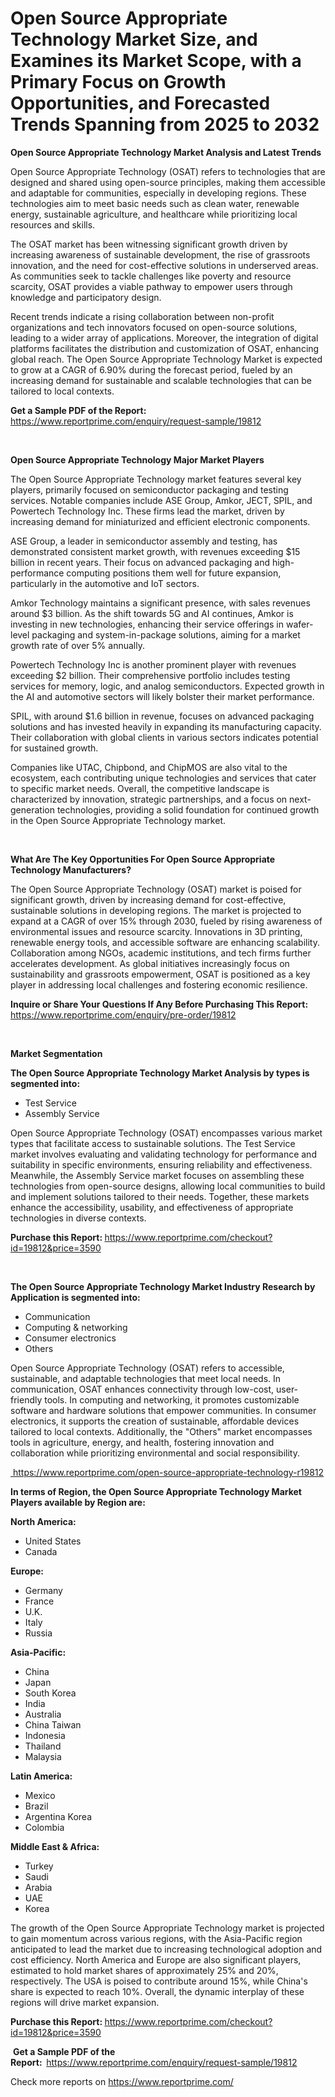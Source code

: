 <p><h1>Open Source Appropriate Technology Market Size, and Examines its Market Scope, with a Primary Focus on Growth Opportunities, and Forecasted Trends Spanning from 2025 to 2032</h1></p><p><strong>Open Source Appropriate Technology Market Analysis and Latest Trends</strong></p>
<p><p>Open Source Appropriate Technology (OSAT) refers to technologies that are designed and shared using open-source principles, making them accessible and adaptable for communities, especially in developing regions. These technologies aim to meet basic needs such as clean water, renewable energy, sustainable agriculture, and healthcare while prioritizing local resources and skills.</p><p>The OSAT market has been witnessing significant growth driven by increasing awareness of sustainable development, the rise of grassroots innovation, and the need for cost-effective solutions in underserved areas. As communities seek to tackle challenges like poverty and resource scarcity, OSAT provides a viable pathway to empower users through knowledge and participatory design. </p><p>Recent trends indicate a rising collaboration between non-profit organizations and tech innovators focused on open-source solutions, leading to a wider array of applications. Moreover, the integration of digital platforms facilitates the distribution and customization of OSAT, enhancing global reach. The Open Source Appropriate Technology Market is expected to grow at a CAGR of 6.90% during the forecast period, fueled by an increasing demand for sustainable and scalable technologies that can be tailored to local contexts.</p></p>
<p><strong>Get a Sample PDF of the Report:&nbsp;</strong> <a href="https://www.reportprime.com/enquiry/request-sample/19812?utm_campaign=3583&utm_medium=2&utm_source=Github&utm_content=ia&utm_term=20032025&utm_id=open-source-appropriate-technology">https://www.reportprime.com/enquiry/request-sample/19812</a></p>
<p>&nbsp;</p>
<p><strong>Open Source Appropriate Technology Major Market Players</strong></p>
<p><p>The Open Source Appropriate Technology market features several key players, primarily focused on semiconductor packaging and testing services. Notable companies include ASE Group, Amkor, JECT, SPIL, and Powertech Technology Inc. These firms lead the market, driven by increasing demand for miniaturized and efficient electronic components.</p><p>ASE Group, a leader in semiconductor assembly and testing, has demonstrated consistent market growth, with revenues exceeding $15 billion in recent years. Their focus on advanced packaging and high-performance computing positions them well for future expansion, particularly in the automotive and IoT sectors.</p><p>Amkor Technology maintains a significant presence, with sales revenues around $3 billion. As the shift towards 5G and AI continues, Amkor is investing in new technologies, enhancing their service offerings in wafer-level packaging and system-in-package solutions, aiming for a market growth rate of over 5% annually.</p><p>Powertech Technology Inc is another prominent player with revenues exceeding $2 billion. Their comprehensive portfolio includes testing services for memory, logic, and analog semiconductors. Expected growth in the AI and automotive sectors will likely bolster their market performance.</p><p>SPIL, with around $1.6 billion in revenue, focuses on advanced packaging solutions and has invested heavily in expanding its manufacturing capacity. Their collaboration with global clients in various sectors indicates potential for sustained growth.</p><p>Companies like UTAC, Chipbond, and ChipMOS are also vital to the ecosystem, each contributing unique technologies and services that cater to specific market needs. Overall, the competitive landscape is characterized by innovation, strategic partnerships, and a focus on next-generation technologies, providing a solid foundation for continued growth in the Open Source Appropriate Technology market.</p></p>
<p>&nbsp;</p>
<p><strong>What Are The Key Opportunities For Open Source Appropriate Technology Manufacturers?</strong></p>
<p><p>The Open Source Appropriate Technology (OSAT) market is poised for significant growth, driven by increasing demand for cost-effective, sustainable solutions in developing regions. The market is projected to expand at a CAGR of over 15% through 2030, fueled by rising awareness of environmental issues and resource scarcity. Innovations in 3D printing, renewable energy tools, and accessible software are enhancing scalability. Collaboration among NGOs, academic institutions, and tech firms further accelerates development. As global initiatives increasingly focus on sustainability and grassroots empowerment, OSAT is positioned as a key player in addressing local challenges and fostering economic resilience.</p></p>
<p><strong>Inquire or Share Your Questions If Any Before Purchasing This Report:</strong> <a href="https://www.reportprime.com/enquiry/pre-order/19812?utm_campaign=3583&utm_medium=2&utm_source=Github&utm_content=ia&utm_term=20032025&utm_id=open-source-appropriate-technology">https://www.reportprime.com/enquiry/pre-order/19812</a></p>
<p>&nbsp;</p>
<p><strong>Market Segmentation</strong></p>
<p><strong>The Open Source Appropriate Technology Market Analysis by types is segmented into:</strong></p>
<p><ul><li>Test Service</li><li>Assembly Service</li></ul></p>
<p><p>Open Source Appropriate Technology (OSAT) encompasses various market types that facilitate access to sustainable solutions. The Test Service market involves evaluating and validating technology for performance and suitability in specific environments, ensuring reliability and effectiveness. Meanwhile, the Assembly Service market focuses on assembling these technologies from open-source designs, allowing local communities to build and implement solutions tailored to their needs. Together, these markets enhance the accessibility, usability, and effectiveness of appropriate technologies in diverse contexts.</p></p>
<p><strong>Purchase this Report:&nbsp;</strong><a href="https://www.reportprime.com/checkout?id=19812&price=3590&utm_campaign=3583&utm_medium=2&utm_source=Github&utm_content=ia&utm_term=20032025&utm_id=open-source-appropriate-technology">https://www.reportprime.com/checkout?id=19812&price=3590</a></p>
<p>&nbsp;</p>
<p><strong>The Open Source Appropriate Technology Market Industry Research by Application is segmented into:</strong></p>
<p><ul><li>Communication</li><li>Computing & networking</li><li>Consumer electronics</li><li>Others</li></ul></p>
<p><p>Open Source Appropriate Technology (OSAT) refers to accessible, sustainable, and adaptable technologies that meet local needs. In communication, OSAT enhances connectivity through low-cost, user-friendly tools. In computing and networking, it promotes customizable software and hardware solutions that empower communities. In consumer electronics, it supports the creation of sustainable, affordable devices tailored to local contexts. Additionally, the "Others" market encompasses tools in agriculture, energy, and health, fostering innovation and collaboration while prioritizing environmental and social responsibility.</p></p>
<p><a href="https://www.reportprime.com/open-source-appropriate-technology-r19812?utm_campaign=3583&utm_medium=2&utm_source=Github&utm_content=ia&utm_term=20032025&utm_id=open-source-appropriate-technology">&nbsp;https://www.reportprime.com/open-source-appropriate-technology-r19812</a></p>
<p><strong>In terms of Region, the Open Source Appropriate Technology Market Players available by Region are:</strong></p>
<p>
    <p> <strong> North America: </strong>
        <ul>
            <li>United States</li>
            <li>Canada</li>
        </ul>
        </p> 
    <p> <strong> Europe: </strong>
        <ul>
            <li>Germany</li>
            <li>France</li>
            <li>U.K.</li>
            <li>Italy</li>
            <li>Russia</li>
        </ul>
        </p> 
    <p> <strong> Asia-Pacific: </strong>
        <ul>
            <li>China</li>
            <li>Japan</li>
            <li>South Korea</li>
            <li>India</li>
            <li>Australia</li>
            <li>China Taiwan</li>
            <li>Indonesia</li>
            <li>Thailand</li>
            <li>Malaysia</li>
        </ul>
        </p> 
    <p> <strong> Latin America: </strong>
        <ul>
            <li>Mexico</li>
            <li>Brazil</li>
            <li>Argentina Korea</li>
            <li>Colombia</li>
        </ul>
        </p> 
    <p> <strong> Middle East & Africa: </strong>
        <ul>
            <li>Turkey</li>
            <li>Saudi</li>
            <li>Arabia</li>
            <li>UAE</li>
            <li>Korea</li>
        </ul>
    </p>
    </p>
<p><p>The growth of the Open Source Appropriate Technology market is projected to gain momentum across various regions, with the Asia-Pacific region anticipated to lead the market due to increasing technological adoption and cost efficiency. North America and Europe are also significant players, estimated to hold market shares of approximately 25% and 20%, respectively. The USA is poised to contribute around 15%, while China's share is expected to reach 10%. Overall, the dynamic interplay of these regions will drive market expansion.</p></p>
<p><strong>Purchase this Report: </strong><a href="https://www.reportprime.com/checkout?id=19812&price=3590&utm_campaign=3583&utm_medium=2&utm_source=Github&utm_content=ia&utm_term=20032025&utm_id=open-source-appropriate-technology">https://www.reportprime.com/checkout?id=19812&price=3590</a></p>
<p>&nbsp;<strong>Get a Sample PDF of the Report:&nbsp;&nbsp;</strong><a href="https://www.reportprime.com/enquiry/request-sample/19812?utm_campaign=3583&utm_medium=2&utm_source=Github&utm_content=ia&utm_term=20032025&utm_id=open-source-appropriate-technology">https://www.reportprime.com/enquiry/request-sample/19812</a></p>
<p><strong></strong></p>
<p>Check more reports on <a href="https://www.reportprime.com/?utm_campaign=3583&utm_medium=2&utm_source=Github&utm_content=ia&utm_term=20032025&utm_id=open-source-appropriate-technology">https://www.reportprime.com/</a></p>